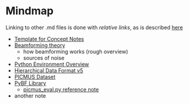 # Mindmap

Linking to other .md files is done with *relative links*, as is described [here](https://stackoverflow.com/questions/7653483/github-relative-link-in-markdown-file)

- [Template for Concept Notes](concept_template.md)
- [Beamforming theory](beamforming.md)
    - how beamforming works (rough overview)
    - sources of noise
- [Python Environment Overview](<important environments.md>)
- [Hierarchical Data Format v5](HDF5.md)
- [PICMUS Dataset](PICMUS.md)
- [PyBF Library](<PyBF Library.md>)
    - [picmus_eval.py reference note](<reference notes/picmus_eval.py reference note.md>)
- another note